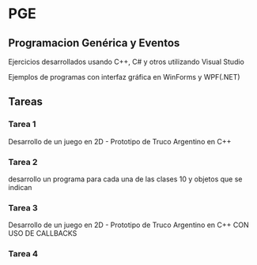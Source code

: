 # PGE

## Programacion Genérica y Eventos

Ejercicios desarrollados usando C++, C# y otros utilizando Visual Studio

Ejemplos de programas con interfaz gráfica en WinForms y WPF(.NET)

## Tareas

### Tarea 1

Desarrollo de un juego en 2D - Prototipo de Truco Argentino en C++

### Tarea 2

desarrollo un programa para cada una de las clases 10 y objetos que se indican

### Tarea 3

Desarrollo de un juego en 2D - Prototipo de Truco Argentino en C++ CON USO DE CALLBACKS

### Tarea 4




